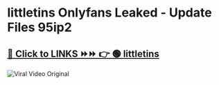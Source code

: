 
 # littletins Onlyfans Leaked - Update Files 95ip2

## <h2><a href="https://clipsfans.com/littletins&ref=git">🔗 Click to LINKS ⏩⏩ 👉 🟢 littletins </a></h2>

<a href="https://clipsfans.com/littletins&ref=git" rel="nofollow" data-target="animated-image.originalLink"><img src="https://i.ibb.co.com/xMMVF88/686577567.gif" alt="Viral Video Original" style="max-width: 100%; display: inline-block;" data-target="animated-image.originalImage"></a>

